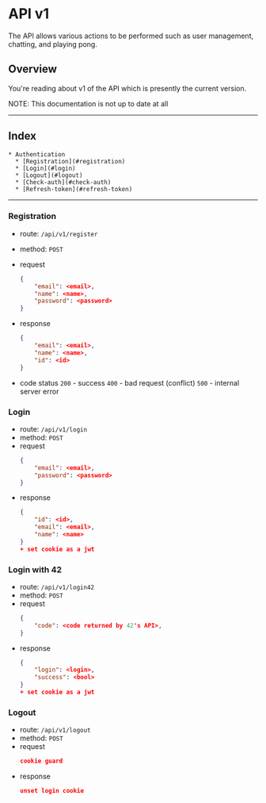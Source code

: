 # API v1

The API allows various actions to be performed such as user management, chatting, and playing pong.

## Overview

You're reading about v1 of the API which is presently the current version.

NOTE: This documentation is not up to date at all

***

## Index

	* Authentication
	  * [Registration](#registration)
	  * [Login](#login)
	  * [Logout](#logout)
	  * [Check-auth](#check-auth)
	  * [Refresh-token](#refresh-token)

***

### Registration

* route: `/api/v1/register`
* method: `POST`
* request
	```json
	{
		"email": <email>,
		"name": <name>,
		"password": <password>
	}
	```

* response
	```json
	{
		"email": <email>,
		"name": <name>,
		"id": <id>
	}
	```
* code status
  `200` - success
	`400` - bad request (conflict)
	`500` - internal server error

### Login

* route: `/api/v1/login`
* method: `POST`
* request
	```json
	{
		"email": <email>,
		"password": <password>
	}
	```
* response
	```json
	{
		"id": <id>,
		"email": <email>,
		"name": <name>
	}
	+ set cookie as a jwt
	```

### Login with 42

* route: `/api/v1/login42`
* method: `POST`
* request
	```json
	{
		"code": <code returned by 42's API>,
	}
	```
* response
	```json
	{
		"login": <login>,
		"success": <bool>
	}
	+ set cookie as a jwt
	```

### Logout

* route: `/api/v1/logout`
* method: `POST`
* request
	```json
	cookie guard
	```
* response
	```json
	unset login cookie
	```
